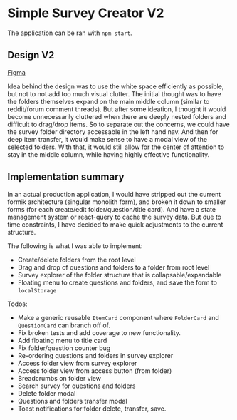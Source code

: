 # Simple Survey Creator V2

The application can be ran with `npm start`.

## Design V2

[Figma](https://www.figma.com/file/sJs4usXpyZa9lKauY5NKT0/Enveritas---Survey-Creator?node-id=842%3A9382)

Idea behind the design was to use the white space efficiently as possible, but not to not add too much visual clutter. The initial thought was to have the folders themselves expand on the main middle column (similar to reddit/forum comment threads). But after some ideation, I thought it would become unnecessarily cluttered when there are deeply nested folders and difficult to drag/drop items. So to separate out the concerns, we could have the survey folder directory accessable in the left hand nav. And then for deep item transfer, it would make sense to have a modal view of the selected folders. With that, it would still allow for the center of attention to stay in the middle column, while having highly effective functionality.

## Implementation summary

In an actual production application, I would have stripped out the current formik architecture (singular monolith form), and broken it down to smaller forms (for each create/edit folder/question/title card). And have a state management system or react-query to cache the survey data. But due to time constraints, I have decided to make quick adjustments to the current structure.

The following is what I was able to implement:

- Create/delete folders from the root level
- Drag and drop of questions and folders to a folder from root level
- Survey explorer of the folder structure that is collapsable/expandable
- Floating menu to create questions and folders, and save the form to `localStorage`

Todos:

- Make a generic reusable `ItemCard` component where `FolderCard` and `QuestionCard` can branch off of.
- Fix broken tests and add coverage to new functionality.
- Add floating menu to title card
- Fix folder/question counter bug
- Re-ordering questions and folders in survey explorer
- Access folder view from survey explorer
- Access folder view from access button (from folder)
- Breadcrumbs on folder view
- Search survey for questions and folders
- Delete folder modal
- Questions and folders transfer modal
- Toast notifications for folder delete, transfer, save.

